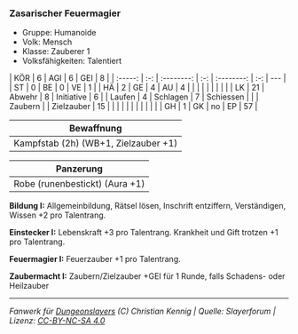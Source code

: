 ### Zasarischer Feuermagier

- Gruppe: Humanoide
- Volk: Mensch
- Klasse: Zauberer 1
- Volksfähigkeiten: Talentiert

|   KÖR   |  6  |    AGI     |  6  |    GEI     |  8  |
| :-----: | :-: | :--------: | :-: | :--------: | :-: | --- |
|   ST    |  0  |     BE     |  0  |     VE     |  1  |
|   HÄ    |  2  |     GE     |  4  |     AU     |  4  |
|         |     |            |     |            |     |     |
|   LK    | 21  |   Abwehr   |  8  | Initiative |  6  |
| Laufen  |  4  |  Schlagen  |  7  | Schiessen  |     |
| Zaubern |     | Zielzauber | 15  |            |     |
|         |     |            |     |            |     |     |
|   GH    |  1  |     GK     | no  |     EP     | 57  |

|              Bewaffnung              |
| :----------------------------------: |
| Kampfstab (2h) (WB+1, Zielzauber +1) |

|           Panzerung            |
| :----------------------------: |
| Robe (runenbestickt) (Aura +1) |

**Bildung I:** Allgemeinbildung, Rätsel lösen, Inschrift entziffern, Verständigen, Wissen +2 pro Talentrang.

**Einstecker I:** Lebenskraft +3 pro Talentrang. Krankheit und Gift trotzen +1 pro Talentrang.

**Feuermagier I:** Feuerzauber +1 pro Talentrang.

**Zaubermacht I:** Zaubern/Zielzauber +GEI für 1 Runde, falls Schadens- oder Heilzauber

---

_Fanwerk für [Dungeonslayers](https://www.dungeonslayers.net/) (C) Christian Kennig | Quelle: Slayerforum | Lizenz: [CC-BY-NC-SA 4.0](https://creativecommons.org/licenses/by-nc-sa/4.0/deed.de)_
